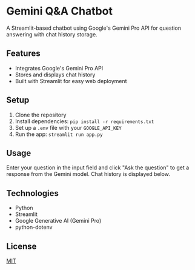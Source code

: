 # Gemini Q&A Chatbot

A Streamlit-based chatbot using Google's Gemini Pro API for question answering with chat history storage.

## Features

- Integrates Google's Gemini Pro API
- Stores and displays chat history
- Built with Streamlit for easy web deployment

## Setup

1. Clone the repository
2. Install dependencies: `pip install -r requirements.txt`
3. Set up a `.env` file with your `GOOGLE_API_KEY`
4. Run the app: `streamlit run app.py`

## Usage

Enter your question in the input field and click "Ask the question" to get a response from the Gemini model. Chat history is displayed below.

## Technologies

- Python
- Streamlit
- Google Generative AI (Gemini Pro)
- python-dotenv

## License

[MIT](https://choosealicense.com/licenses/mit/)
